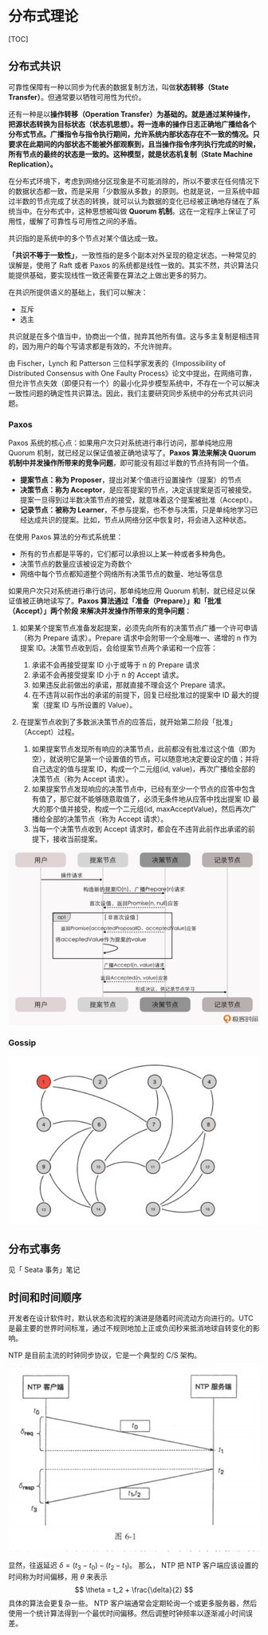 # 分布式理论

[TOC]

## 分布式共识

可靠性保障有一种以同步为代表的数据复制方法，叫做**状态转移（State Transfer）**。但通常要以牺牲可用性为代价。

还有一种是以**操作转移（Operation Transfer）**为基础的。就是通过某种操作，把源状态转换为目标状态（状态机思想）。将一连串的操作日志正确地广播给各个分布式节点。广播指令与指令执行期间，允许系统内部状态存在不一致的情况。只要求在此期间的内部状态不能被外部观察到，且当操作指令序列执行完成的时候，所有节点的最终的状态是一致的。这种模型，就是**状态机复制（State Machine Replication）。**

在分布式环境下，考虑到网络分区现象是不可能消除的，所以不要求在任何情况下的数据状态都一致，而是采用「少数服从多数」的原则。也就是说，一旦系统中超过半数的节点完成了状态的转换，就可以认为数据的变化已经被正确地存储在了系统当中。在分布式中，这种思想被叫做 **Quorum 机制**。这在一定程序上保证了可用性，缓解了可靠性与可用性之间的矛盾。

共识指的是系统中的多个节点对某个值达成一致。

**「共识不等于一致性」**，一致性指的是多个副本对外呈现的稳定状态。一种常见的误解是，使用了 Raft 或者 Paxos 的系统都是线性一致的。其实不然，共识算法只能提供基础，要实现线性一致还需要在算法之上做出更多的努力。

在共识所提供语义的基础上，我们可以解决：

- 互斥
- 选主

共识就是在多个值当中，协商出一个值，抛弃其他所有值。这与多主复制是相违背的，因为用户的每个写请求都是有效的，不允许抛弃。

 由 Fischer，Lynch 和 Patterson 三位科学家发表的《Impossibility of Distributed Consensus with One Faulty Process》论文中提出，在网络可靠，但允许节点失效（即便只有一个）的最小化异步模型系统中，不存在一个可以解决一致性问题的确定性共识算法。因此，我们主要研究同步系统中的分布式共识问题。

### Paxos

Paxos 系统的核心点：如果用户次只对系统进行串行访问，那单纯地应用 Quorum 机制，就已经足以保证值被正确地读写了。**Paxos 算法来解决 Quorum 机制中并发操作所带来的竞争问题**，即可能没有超过半数的节点持有同一个值。



- **提案节点：称为 Proposer**，提出对某个值进行设置操作（提案）的节点
- **决策节点：称为 Acceptor**，是应答提案的节点，决定该提案是否可被接受。提案一旦得到过半数决策节点的接受，就意味着这个提案被批准（Accept）。
- **记录节点：被称为 Learner**，不参与提案，也不参与决策，只是单纯地学习已经达成共识的提案。比如，节点从网络分区中恢复时，将会进入这种状态。

在使用 Paxos 算法的分布式系统里：

- 所有的节点都是平等的，它们都可以承担以上某一种或者多种角色。
- 决策节点的数量应该被设定为奇数个
- 网络中每个节点都知道整个网络所有决策节点的数量、地址等信息

如果用户次只对系统进行串行访问，那单纯地应用 Quorum 机制，就已经足以保证值被正确地读写了。**Paxos 算法通过「准备（Prepare）」和「批准（Accept）」两个阶段 来解决并发操作所带来的竞争问题**：

1. 如果某个提案节点准备发起提案，必须先向所有的决策节点广播一个许可申请（称为 Prepare 请求）。Prepare 请求中会附带一个全局唯一、递增的 n 作为提案 ID。决策节点收到后，会给提案节点两个承诺和一个应答：

   1. 承诺不会再接受提案 ID 小于或等于 n 的 Prepare 请求
   2. 承诺不会再接受提案 ID 小于 n 的 Accept 请求。
   3. 如果违反此前做出的承诺，那就直接不理会这个 Prepare 请求。
   4. 在不违背以前作出的承诺的前提下，回复已经批准过的提案中 ID 最大的提案（提案 ID 与所设置的 Value）。

2. 在提案节点收到了多数派决策节点的应答后，就开始第二阶段「批准」（Accept）过程。

   1. 如果提案节点发现所有响应的决策节点，此前都没有批准过这个值（即为空），就说明它是第一个设置值的节点，可以随意地决定要设定的值；并将自己选定的值与提案 ID，构成一个二元组(id, value)，再次广播给全部的决策节点（称为 Accept 请求）。
   2. 如果提案节点发现响应的决策节点中，已经有至少一个节点的应答中包含有值了，那它就不能够随意取值了，必须无条件地从应答中找出提案 ID 最大的那个值并接受，构成一个二元组(id, maxAcceptValue)，然后再次广播给全部的决策节点（称为 Accept 请求）。
   3. 当每一个决策节点收到 Accept 请求时，都会在不违背此前作出承诺的前提下，接收当前提案。

   

![img](./assets/90073e1f18df49628c4c1e76c5dc1088.jpg)

### Gossip

![img](./assets/5b391598a34e41e8899fcce99317ac54.jpg)

## 分布式事务

见「 Seata 事务」笔记

## 时间和时间顺序

开发者在设计软件时，默认状态和流程的演进是随着时间流动方向进行的。UTC 是最主要的世界时间标准，通过不规则地加上正或负闰秒来抵消地球自转变化的影响。

NTP 是目前主流的时钟同步协议，它是一个典型的 C/S 架构。

![image-20240614120254745](./assets/image-20240614120254745.png)

显然，往返延迟 $\delta = (t_3 - t_0) - (t_2 - t_1)$。 那么， NTP 把 NTP 客户端应该设置的时间称为时间偏移，用 $\theta$ 来表示
$$
\theta = t_2 + \frac{\delta}{2}
$$
具体的算法会更复杂一些。 NTP 客户端通常会定期轮询一个或更多服务器，然后使用一个统计算法得到一个最优时间偏移。然后调整时钟频率以逐渐减小时间误差。